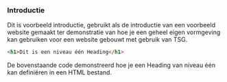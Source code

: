 ### Introductie

Dit is voorbeeld introductie, gebruikt als de introductie
van een voorbeeld website gemaakt ter demonstratie van hoe je een geheel
eigen vormgeving kan gebruiken voor een website gebouwt met gebruik van TSG.

```html
<h1>Dit is een niveau één Heading</h1>
```

De bovenstaande code demonstreerd hoe je een
Heading van niveau één kan definiëren in een HTML bestand.
